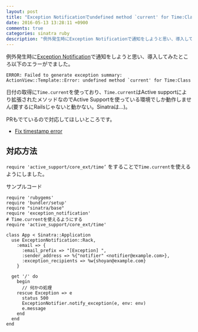 ```yaml
---
layout: post
title: "Exception Notificationでundefined method `current' for Time:Classエラーがでた"
date: 2016-05-13 13:28:11 +0900
comments: true
categories: sinatra ruby
description: "例外発生時にException Notificationで通知をしようと思い、導入してみたところTime.currentがundefined methodだというエラーがでました。active_supportを読みこむことでSinatraで使えるようにしました。"
---
```


例外発生時に[Exception Notification](https://github.com/smartinez87/exception_notification)で通知をしようと思い、導入してみたところ以下のエラーがでました。


~~~
ERROR: Failed to generate exception summary:
ActionView::Template::Error: undefined method `current' for Time:Class

~~~

日付の取得に`Time.current`を使っており、`Time.current`はActive supportにより拡張されたメソッドなのでActive Supportを使っている環境でしか動作しません(要するにRailsじゃないと動かない。Sinatraは...)。

PRもでているので対応してほしいところです。

* [Fix timestamp error](https://github.com/smartinez87/exception_notification/pull/332)

## 対応方法

`require 'active_support/core_ext/time’` をすることで`Time.current`を使えるようにしました。

サンプルコード


~~~
require 'rubygems'
require 'bundler/setup'
require "sinatra/base"
require 'exception_notification'
# Time.currentを使えるようにする
require 'active_support/core_ext/time'

class App < Sinatra::Application
  use ExceptionNotification::Rack,
    :email => {
      :email_prefix => "[Exception] ",
      :sender_address => %{"notifier" <notifier@example.com>},
      :exception_recipients => %w{shoyan@example.com}
    }

  get '/' do
    begin
      // 何かの処理
    rescue Exception => e
      status 500
      ExceptionNotifier.notify_exception(e, env: env)
      e.message
    end
  end
end

~~~
